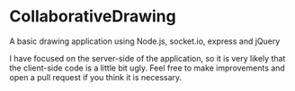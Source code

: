 CollaborativeDrawing
====================

A basic drawing application using Node.js, socket.io, express and jQuery

I have focused on the server-side of the application, so it is very likely that the client-side code is a little bit ugly. Feel free to make improvements and open a pull request if you think it is necessary.

